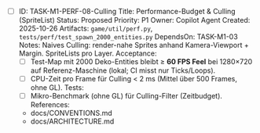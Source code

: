 - [ ] ID: TASK-M1-PERF-08-Culling
  Title: Performance-Budget & Culling (SpriteList)
  Status: Proposed
  Priority: P1
  Owner: Copilot Agent
  Created: 2025-10-26
  Artifacts: `game/util/perf.py`, `tests/perf/test_spawn_2000_entities.py`
  DependsOn: TASK-M1-03
  Notes:
  Naives Culling: render-nahe Sprites anhand Kamera-Viewport + Margin. SpriteLists pro Layer.
  Acceptance:
  - [ ] Test-Map mit 2000 Deko-Entities bleibt ≥ **60 FPS Feel** bei 1280×720 auf Referenz-Maschine (lokal; CI misst nur Ticks/Loops).
  - [ ] CPU-Zeit pro Frame für Culling < 2 ms (Mittel über 500 Frames, ohne GL).
  Tests:
  - [ ] Mikro-Benchmark (ohne GL) für Culling-Filter (Zeitbudget).
  References:
  - docs/CONVENTIONS.md
  - docs/ARCHITECTURE.md
